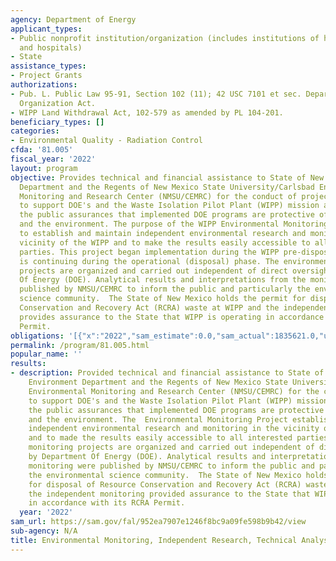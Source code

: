 ```yaml
---
agency: Department of Energy
applicant_types:
- Public nonprofit institution/organization (includes institutions of higher education
  and hospitals)
- State
assistance_types:
- Project Grants
authorizations:
- Pub. L. Public Law 95-91, Section 102 (11); 42 USC 7101 et sec. Department of Energy
  Organization Act.
- WIPP Land Withdrawal Act, 102-579 as amended by PL 104-201.
beneficiary_types: []
categories:
- Environmental Quality - Radiation Control
cfda: '81.005'
fiscal_year: '2022'
layout: program
objective: Provides technical and financial assistance to State of New Mexico Environment
  Department and the Regents of New Mexico State University/Carlsbad Environmental
  Monitoring and Research Center (NMSU/CEMRC) for the conduct of projects/activities
  to support DOE's and the Waste Isolation Pilot Plant (WIPP) mission and to provide
  the public assurances that implemented DOE programs are protective of human health
  and the environment. The purpose of the WIPP Environmental Monitoring Project is
  to establish and maintain independent environmental research and monitoring in the
  vicinity of the WIPP and to make the results easily accessible to all interested
  parties. This project began implementation during the WIPP pre-disposal phase, and
  is continuing during the operational (disposal) phase. The environmental monitoring
  projects are organized and carried out independent of direct oversight by Department
  Of Energy (DOE). Analytical results and interpretations from the monitoring are
  published by NMSU/CEMRC to inform the public and particularly the environmental
  science community.  The State of New Mexico holds the permit for disposal of Resource
  Conservation and Recovery Act (RCRA) waste at WIPP and the independent monitoring
  provides assurance to the State that WIPP is operating in accordance with its RCRA
  Permit.
obligations: '[{"x":"2022","sam_estimate":0.0,"sam_actual":1835621.0,"usa_spending_actual":1835621.84},{"x":"2023","sam_estimate":3100402.0,"sam_actual":0.0,"usa_spending_actual":3100402.86},{"x":"2024","sam_estimate":4140000.0,"sam_actual":0.0,"usa_spending_actual":0.0}]'
permalink: /program/81.005.html
popular_name: ''
results:
- description: Provided technical and financial assistance to State of New Mexico
    Environment Department and the Regents of New Mexico State University/Carlsbad
    Environmental Monitoring and Research Center (NMSU/CEMRC) for the conduct of projects/activities
    to support DOE's and the Waste Isolation Pilot Plant (WIPP) mission and  provided
    the public assurances that implemented DOE programs are protective of human health
    and the environment. The  Environmental Monitoring Project established and maintained
    independent environmental research and monitoring in the vicinity of the WIPP
    and to made the results easily accessible to all interested parties.  The environmental
    monitoring projects are organized and carried out independent of direct oversight
    by Department Of Energy (DOE). Analytical results and interpretations from the
    monitoring were published by NMSU/CEMRC to inform the public and particularly
    the environmental science community.  The State of New Mexico holds the permit
    for disposal of Resource Conservation and Recovery Act (RCRA) waste at WIPP and
    the independent monitoring provided assurance to the State that WIPP is operating
    in accordance with its RCRA Permit.
  year: '2022'
sam_url: https://sam.gov/fal/952ea7907e1246f8bc9a09fe598b9b42/view
sub-agency: N/A
title: Environmental Monitoring, Independent Research, Technical Analysis
---
```

